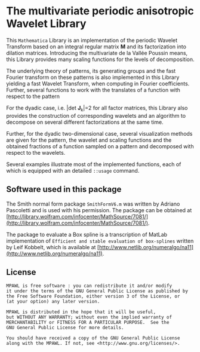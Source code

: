 # The multivariate periodic anisotropic Wavelet Library

This `Mathematica` Library is an implementation of the periodic Wavelet Transform based on an integral regular matrix __M__ and its factorization into dilation matrices. Introducing the multivariate de la Vallée Poussin means, this Library provides many scaling functions for the levels of decomposition.

The underlying theory of patterns, its generating groups and the fast Fourier transform on these patterns is also implemented in this Library yielding a fast Wavelet Transform, when computing in Fourier coefficients. Further, several functions to work with the translates of a function with respect to the pattern

For the dyadic case, i.e. |det __J__<sub>k</sub>|=2 for all factor matrices, this Library also provides the construction of corresponding wavelets and an algorithm to decompose on several different factorizations at the same time.

Further, for the dyadic two-dimensional case, several visualization methods are given for the pattern, the wavelet and scaling functions and the obtained fractions of a function sampled on a pattern and decomposed with respect to the wavelets.

Several examples illustrate most of the implemented functions, each of which is equipped with an detailed `::usage` command.

## Software used in this package
The Smith normal form package `SmithFormV6.m` was written by Adriano Pascoletti and is used with his permission. The package can be obtained at [http://library.wolfram.com/infocenter/MathSource/7081/](http://library.wolfram.com/infocenter/MathSource/7081/).

The package to evaluate a Box spline is a transcription of MatLab implementation of `Efficient and stable evaluation of box-splines` written by Leif Kobbelt, which is available at [http://www.netlib.org/numeralgo/na11](http://www.netlib.org/numeralgo/na11).

## License
    MPAWL is free software : you can redistribute it and/or modify
    it under the terms of the GNU General Public License as published by
    the Free Software Foundation, either version 3 of the License, or
    (at your option) any later version.
    
    MPAWL is distributed in the hope that it will be useful,
    but WITHOUT ANY WARRANTY; without even the implied warranty of
    MERCHANTABILITY or FITNESS FOR A PARTICULAR PURPOSE.  See the
    GNU General Public License for more details.
  
    You should have received a copy of the GNU General Public License
    along with the MPAWL. If not, see <http://www.gnu.org/licenses/>.

